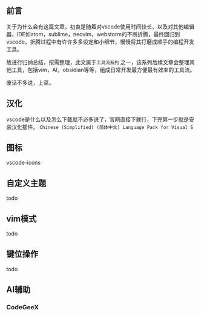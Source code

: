 ## 前言

关于为什么会有这篇文章，初衷是随着对vscode使用时间较长，以及对其他编辑器，IDE如atom，sublime，neovim，webstorm的不断折腾，最终回归到vscode，折腾过程中有许许多多设定和小细节，慢慢将其打磨成顺手的编程开发工具。

故进行归纳总结，按需整理，此文属于`工具流系列` 之一，该系列后续文章会整理其他工具，包括vim，AI，obsidian等等，组成日常开发最方便最有效率的工具流。

废话不多说，上菜。

## 汉化

vscode是什么以及怎么下载就不必多说了，官网直接下就行，下完第一步就是安装汉化插件。
`Chinese (Simplified) (简体中文) Language Pack for Visual S`

## 图标
 vscode-icons

## 自定义主题

todo

## vim模式

todo

## 键位操作
todo

## AI辅助
### CodeGeeX

